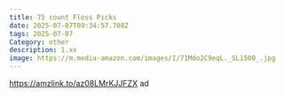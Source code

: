 ```yaml
---
title: 75 count Floss Picks
date: 2025-07-07T09:34:57.708Z
tags: 2025-07-07
Category: other
description: 1.xx
image: https://m.media-amazon.com/images/I/71Mdo2C9eqL._SL1500_.jpg
---
```

https://amzlink.to/az08LMrKJJFZX ad